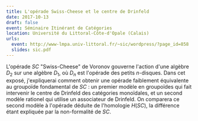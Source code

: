 ```yaml
---
title: L'opérade Swiss-Cheese et le centre de Drinfeld
date: 2017-10-13
draft: false
event: Séminaire Itinérant de Catégories
location: Université du Littoral-Côte-d'Opale (Calais)
urls:
  event: http://www-lmpa.univ-littoral.fr/~sic/wordpress/?page_id=858
  slides: sic.pdf
---
```


L'opérade $SC$ "Swiss-Cheese" de Voronov gouverne l'action d'une algèbre $D_2$ sur une algèbre $D_1$, où $D_n$ est l'opérade des petits $n$-disques. Dans cet exposé, j'expliquerai comment obtenir une opérade faiblement équivalente au groupoïde fondamental de $SC$ : un premier modèle en groupoïdes qui fait intervenir le centre de Drinfeld des catégories monoïdales, et un second modèle rationel qui utilise un associateur de Drinfeld. On comparera ce second modèle à l'opérade déduite de l'homologie $H(SC)$, la différence étant expliquée par la non-formalité de $SC$.
